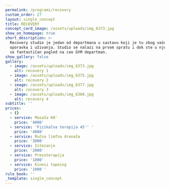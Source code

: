 ```yaml
---
permalink: /programi/recovery
custom_order: 27
layout: single_concept
title: RECOVERY
concept_card_image: /assets/uploads/img_6373.jpg
show_on_homepage: true
short_description: >-
  Recovery studio je jedan od departmana u sastavu koji je tu zbog vašeg
  oporavka i uživanja. Studio se nalazi na prvom spratu i dok ste u njemu pruža
  se fantastičan pogled na ceo GYM departman. 
show_gallery: false
gallery:
  - image: /assets/uploads/img_6373.jpg
    alt: recovery 1
  - image: /assets/uploads/img_6375.jpg
    alt: recovery 2
  - image: /assets/uploads/img_6377.jpg
    alt: recovery 3
  - image: /assets/uploads/img_6380.jpg
    alt: recovery 4
subtitle: ''
prices:
  - {}
  - service: Masaža 60'
    price: '4000'
  - service: 'Fizikalna terapija 45'' '
    price: '4000'
  - service: Ručna limfna drenaža
    price: '3000'
  - service: Istezanje
    price: '2000'
  - service: Presoterapija
    price: '1000'
  - service: Kinesi tapeing
    price: '1000 '
rule_book: ''
_template: single_concept
---
```


